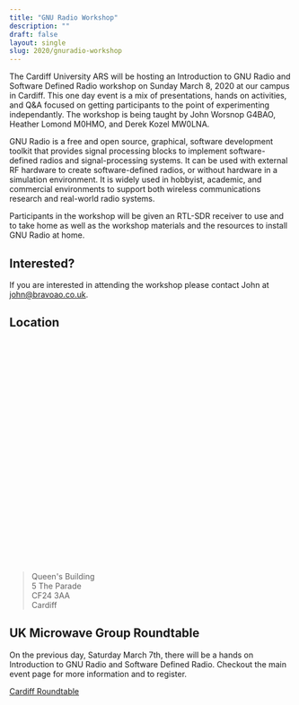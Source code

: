 ```yaml
---
title: "GNU Radio Workshop"
description: ""
draft: false
layout: single
slug: 2020/gnuradio-workshop
---
```


The Cardiff University ARS will be hosting an Introduction to GNU Radio and Software Defined Radio workshop on Sunday March 8, 2020 at our campus in Cardiff. This one day event is a mix of presentations, hands on activities, and Q&A focused on getting participants to the point of experimenting independantly. The workshop is being taught by John Worsnop G4BAO, Heather Lomond M0HMO, and Derek Kozel MW0LNA.

GNU Radio is a free and open source, graphical, software development toolkit that provides signal processing blocks to implement software-defined radios and signal-processing systems. It can be used with external RF hardware to create software-defined radios, or without hardware in a simulation environment. It is widely used in hobbyist, academic, and commercial environments to support both wireless communications research and real-world radio systems.

Participants in the workshop will be given an RTL-SDR receiver to use and to take home as well as the workshop materials and the resources to install GNU Radio at home. 

## Interested?

If you are interested in attending the workshop please contact John at <a href="mailto:john@bravoao.co.uk">john@bravoao.co.uk</a>.

## Location

<link rel="stylesheet" href="https://unpkg.com/leaflet@1.4.0/dist/leaflet.css"
  integrity="sha512-puBpdR0798OZvTTbP4A8Ix/l+A4dHDD0DGqYW6RQ+9jxkRFclaxxQb/SJAWZfWAkuyeQUytO7+7N4QKrDh+drA=="
  crossorigin=""/>

<script src="https://unpkg.com/leaflet@1.4.0/dist/leaflet.js"
  integrity="sha512-QVftwZFqvtRNi0ZyCtsznlKSWOStnDORoefr1enyq5mVL4tmKB3S/EnC3rRJcxCPavG10IcrVGSmPh6Qw5lwrg=="
  crossorigin=""></script>

<div id="mapid" style="height: 400px"></div>

<script>
  var mymap = L.map('mapid').setView([51.4835,-3.1717], 8);
  var marker = L.marker([51.4835,-3.170]).addTo(mymap);
  marker.bindPopup("Cardiff University").openPopup();

  L.tileLayer('https://api.tiles.mapbox.com/v4/{id}/{z}/{x}/{y}.png?access_token={accessToken}', {
    attribution: 'Map data &copy; <a href="https://www.openstreetmap.org/">OpenStreetMap</a> contributors, <a href="https://creativecommons.org/licenses/by-sa/2.0/">CC-BY-SA</a>, Imagery © <a href="https://www.mapbox.com/">Mapbox</a>',
    maxZoom: 18,
    id: 'mapbox.streets',
    accessToken: 'pk.eyJ1IjoiY2FyZGlmZmFycyIsImEiOiJjanFvMGpvZDUwYXNtNDhwc21qZnQ0a21lIn0.d75xS1Kq8ls8pDlnAMB3gg'
  }).addTo(mymap);

</script>

> Queen's Building  
> 5 The Parade  
> CF24 3AA  
> Cardiff

## UK Microwave Group Roundtable 

On the previous day, Saturday March 7th, there will be a hands on Introduction to GNU Radio and Software Defined Radio. Checkout the main event page for more information and to register.

<a href="/events/2020/roundtable" class="button is-link">Cardiff Roundtable</a>
